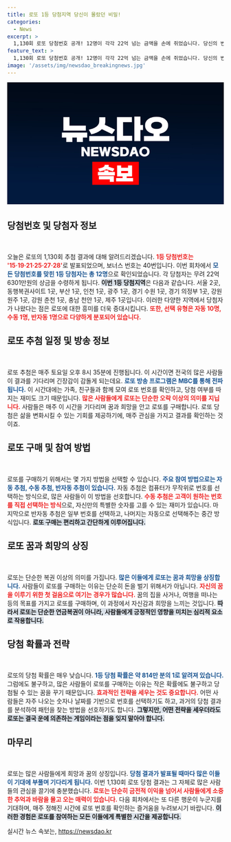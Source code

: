 ```yaml
---
title: 로또 1등 당첨지역 당신이 몰랐던 비밀!
categories:
  - News
excerpt: >
  1,130회 로또 당첨번호 공개! 12명이 각각 22억 넘는 금액을 손에 쥐었습니다. 당신의 번호는? 이번주 당첨지역과 방식도 흥미롭게 확인해보세요!
feature_text: >
  1,130회 로또 당첨번호 공개! 12명이 각각 22억 넘는 금액을 손에 쥐었습니다. 당신의 번호는? 이번주 당첨지역과 방식도 흥미롭게 확인해보세요!
image: '/assets/img/newsdao_breakingnews.jpg'
---
```


<p><img src="/assets/img/newsdao_breakingnews.jpg" alt="ranknews 속보" /></p>

<h2 data-ke-size="size26">당첨번호 및 당첨자 정보</h2>

<p data-ke-size="size16">&nbsp;</p>

<p>오늘은 로또의 1,130회 추첨 결과에 대해 알려드리겠습니다. <b><span style="color: #ee2323;">1등 당첨번호는 '15·19·21·25·27·28'</span></b>로 발표되었으며, 보너스 번호는 40번입니다. 이번 회차에서 <b><span style="color: #1a5490;">모든 당첨번호를 맞힌 1등 당첨자는 총 12명</span></b>으로 확인되었습니다. 각 당첨자는 무려 22억6301만원의 상금을 수령하게 됩니다. <b><span style="background-color: #21538527;">이번 1등 당첨지역</span></b>은 다음과 같습니다. 서울 2곳, 동행복권사이트 1곳, 부산 1곳, 인천 1곳, 광주 1곳, 경기 수원 1곳, 경기 의정부 1곳, 강원 원주 1곳, 강원 춘천 1곳, 충남 천안 1곳, 제주 1곳입니다. 이러한 다양한 지역에서 당첨자가 나왔다는 점은 로또에 대한 흥미를 더욱 증대시킵니다. <b><span style="color: #ee2323;">또한, 선택 유형은 자동 10명, 수동 1명, 반자동 1명으로 다양하게 분포되어 있습니다.</span></b> </p>

<h2 data-ke-size="size26">로또 추첨 일정 및 방송 정보</h2>

<p data-ke-size="size16">&nbsp;</p>

<p>로또 추첨은 매주 토요일 오후 8시 35분에 진행됩니다. 이 시간이면 전국의 많은 사람들이 결과를 기다리며 긴장감이 감돌게 되는데요. <b><span style="color: #1a5490;">로또 방송 프로그램은 MBC를 통해 전파됩니다.</span></b> 이 시간대에는 가족, 친구들과 함께 모여 로또 번호를 확인하고, 당첨 여부를 따지는 재미도 크기 때문입니다. <b><span style="color: #ee2323;">많은 사람들에게 로또는 단순한 오락 이상의 의미를 지닙니다.</span></b> 사람들은 매주 이 시간을 기다리며 꿈과 희망을 안고 로또를 구매합니다. 로또 당첨은 삶을 변화시킬 수 있는 기회를 제공하기에, 매주 관심을 가지고 결과를 확인하는 것이죠. </p>

<h2 data-ke-size="size26">로또 구매 및 참여 방법</h2>

<p data-ke-size="size16">&nbsp;</p>

<p>로또를 구매하기 위해서는 몇 가지 방법을 선택할 수 있습니다. <b><span style="color: #1a5490;">주요 참여 방법으로는 자동 추첨, 수동 추첨, 반자동 추첨이 있습니다.</span></b> 자동 추첨은 컴퓨터가 무작위로 번호를 선택하는 방식으로, 많은 사람들이 이 방법을 선호합니다. <b><span style="color: #ee2323;">수동 추첨은 고객이 원하는 번호를 직접 선택하는 방식</span></b>으로, 자신만의 특별한 숫자를 고를 수 있는 재미가 있습니다. 마지막으로 반자동 추첨은 일부 번호를 선택하고, 나머지는 자동으로 선택해주는 중간 방식입니다. <b><span style="background-color: #21538527;">로또 구매는 편리하고 간단하게 이루어집니다.</span></b></p>

<h2 data-ke-size="size26">로또 꿈과 희망의 상징</h2>

<p data-ke-size="size16">&nbsp;</p>

<p>로또는 단순한 복권 이상의 의미를 가집니다. <b><span style="color: #1a5490;">많은 이들에게 로또는 꿈과 희망을 상징합니다.</span></b> 사람들이 로또를 구매하는 이유는 단순히 돈을 벌기 위해서가 아닙니다. <b><span style="color: #ee2323;">자신의 꿈을 이루기 위한 첫 걸음으로 여기는 경우가 많습니다.</span></b> 꿈의 집을 사거나, 여행을 떠나는 등의 목표를 가지고 로또를 구매하며, 이 과정에서 자신감과 희망을 느끼는 것입니다. <b><span style="background-color: #21538527;">따라서 로또는 단순한 연금복권이 아니라, 사람들에게 긍정적인 영향을 미치는 심리적 요소로 작용합니다.</span></b></p>

<h2 data-ke-size="size26">당첨 확률과 전략</h2>

<p data-ke-size="size16">&nbsp;</p>

<p>로또의 당첨 확률은 매우 낮습니다. <b><span style="color: #1a5490;">1등 당첨 확률은 약 814만 분의 1로 알려져 있습니다.</span></b> 그럼에도 불구하고, 많은 사람들이 로또를 구매하는 이유는 작은 확률에도 불구하고 당첨될 수 있는 꿈을 꾸기 때문입니다. <b><span style="color: #ee2323;">효과적인 전략을 세우는 것도 중요합니다.</span></b> 어떤 사람들은 자주 나오는 숫자나 날짜를 기반으로 번호를 선택하기도 하고, 과거의 당첨 결과를 분석하여 패턴을 찾는 방법을 선호하기도 합니다. <b><span style="background-color: #21538527;">그렇지만, 어떤 전략을 세우더라도 로또는 결국 운에 의존하는 게임이라는 점을 잊지 말아야 합니다.</span></b></p>

<h2 data-ke-size="size26">마무리</h2>

<p data-ke-size="size16">&nbsp;</p>

<p>로또는 많은 사람들에게 희망과 꿈의 상징입니다. <b><span style="color: #1a5490;">당첨 결과가 발표될 때마다 많은 이들이 기대에 부풀며 기다리게 됩니다.</span></b> 이번 1,130회 로또 당첨 결과는 그 자체로 많은 사람들의 관심을 끌기에 충분했습니다. <b><span style="color: #ee2323;">로또는 단순히 금전적 이익을 넘어서 사람들에게 소중한 추억과 바람을 몰고 오는 매력이 있습니다.</span></b>  다음 회차에서는 또 다른 행운이 누군지를 기대하며, 매주 정해진 시간에 로또 번호를 확인하는 즐거움을 누려보시기 바랍니다. <b><span style="background-color: #21538527;">이러한 경험은 로또를 참여하는 모든 이들에게 특별한 시간을 제공합니다.</span></b></p>
실시간 뉴스 속보는, <a href="https://newsdao.kr" rel="dofollow">https://newsdao.kr</a>



